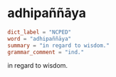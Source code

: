 # adhipaññāya

``` toml
dict_label = "NCPED"
word = "adhipaññāya"
summary = "in regard to wisdom."
grammar_comment = "ind."
```

in regard to wisdom.


